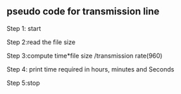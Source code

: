 ## pseudo code for transmission line 

Step 1: start 

Step 2:read the file size 

Step 3:compute time*file size /transmission rate(960)

Step 4: print time required in hours, minutes and Seconds

Step 5:stop 

